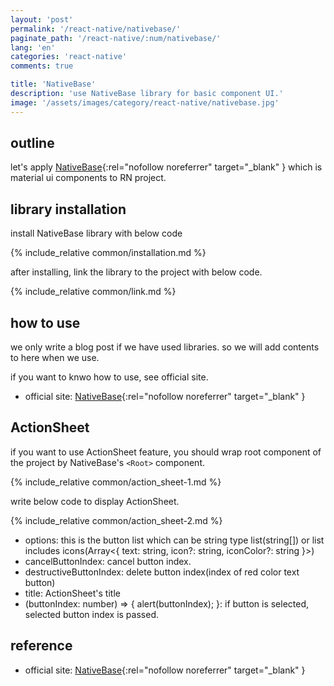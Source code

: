 ```yaml
---
layout: 'post'
permalink: '/react-native/nativebase/'
paginate_path: '/react-native/:num/nativebase/'
lang: 'en'
categories: 'react-native'
comments: true

title: 'NativeBase'
description: 'use NativeBase library for basic component UI.'
image: '/assets/images/category/react-native/nativebase.jpg'
---
```



## outline
let's apply [NativeBase](https://nativebase.io/){:rel="nofollow noreferrer" target="_blank" } which is material ui components to RN project.

## library installation
install NativeBase library with below code

{% include_relative common/installation.md %}

after installing, link the library to the project with below code.

{% include_relative common/link.md %}

## how to use
we only write a blog post if we have used libraries. so we will add contents to here when we use.

if you want to knwo how to use, see official site.
- official site: [NativeBase](https://nativebase.io/){:rel="nofollow noreferrer" target="_blank" }

## ActionSheet
if you want to use ActionSheet feature, you should wrap root component of the project by NativeBase's ```<Root>``` component.

{% include_relative common/action_sheet-1.md %}

write below code to display ActionSheet.

{% include_relative common/action_sheet-2.md %}

- options: this is the button list which can be string type list(string[]) or list includes icons(Array<{ text: string, icon?: string, iconColor?: string }>)
- cancelButtonIndex: cancel button index.
- destructiveButtonIndex: delete button index(index of red color text button)
- title: ActionSheet's title
- (buttonIndex: number) => { alert(buttonIndex); }: if button is selected, selected button index is passed.

## reference
- official site: [NativeBase](https://nativebase.io/){:rel="nofollow noreferrer" target="_blank" }